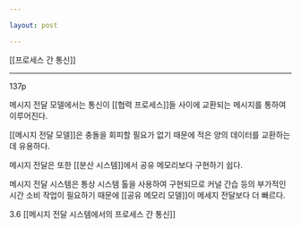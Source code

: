```yaml
---

layout: post

---
```


[[프로세스 간 통신]]

***

137p

메시지 전달 모델에서는 통신이 [[협력 프로세스]]들 사이에 교환되는 메시지를 통하여 이루어진다.

[[메시지 전달 모델]]은 충돌을 회피할 필요가 없기 때문에 적은 양의 데이터를 교환하는데 유용하다.

메시지 전달은 또한 [[분산 시스템]]에서 공유 메모리보다 구현하기 쉽다.

메시지 전달 시스템은 통상 시스템 톨을 사용하여 구현되므로 커널 간습 등의 부가적인 시간 소비 작업이 필요하기 때문에 [[공유 메모리 모델]]이 메세지 전달보다 더 빠르다.

3.6 [[메시지 전달 시스템에서의 프로세스 간 통신]]